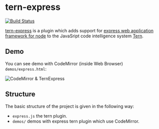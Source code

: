tern-express
===========

[![Build Status](https://secure.travis-ci.org/angelozerr/tern-express.png)](http://travis-ci.org/angelozerr/tern-express)

[tern-express](https://github.com/angelozerr/tern-express)  is a plugin which adds support for [express web application framework for node](http://expressjs.com/) to the JavaSript code intelligence system [Tern](http://ternjs.net/).

## Demo

You can see demo with CodeMirror (inside Web Browser) `demos/express.html`:

![CodeMirror & TernExpress](https://github.com/angelozerr/tern-express/wiki/images/TernExpressWithCodeMirror.png)


## Structure

The basic structure of the project is given in the following way:

* `express.js` the tern plugin.
* `demos/` demos with express tern plugin which use CodeMirror.
